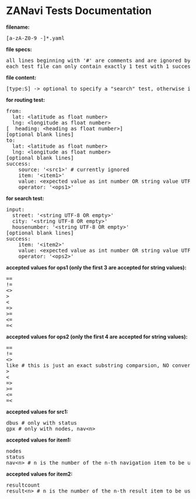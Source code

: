 ZANavi Tests Documentation
==========================

<b>filename:</b>
<pre>
[a-zA-Z0-9_-]*.yaml
</pre>

<b>file specs:</b>
<pre>
all lines beginning with '#' are comments and are ignored by the test routine
each test file can only contain exactly 1 test with 1 success criterion
</pre>

<b>file content:</b>
<pre>
[type:S] -> optional to specify a "search" test, otherwise it's a routing test
</pre>


<b>for routing test:</b>
<pre>
from:
  lat: &lt;latitude as float number>
  lng: &lt;longitude as float number>
[  heading: &lt;heading as float number>]
[optional blank lines]
to:
  lat: &lt;latitude as float number>
  lng: &lt;longitude as float number>
[optional blank lines]
success:
    source: '&lt;src1>' # currently ignored
    item: '&lt;item1>'
    value: &lt;expected value as int number OR string value UTF-8>
    operator: '&lt;ops1>'
</pre>



<b>for search test:</b>
<pre>
input:
  street: '&lt;string UTF-8 OR empty>'
  city: '&lt;string UTF-8 OR empty>'
  housenumber: '&lt;string UTF-8 OR empty>'
[optional blank lines]
success:
    item: '&lt;item2>'
    value: &lt;expected value as int number OR string value UTF-8>
    operator: '&lt;ops2>'
</pre>



<b>accepted values for ops1 (only the first 3 are accepted for string values):</b>
<pre>
==
!=
&lt;>
>
&lt;
=>
>=
&lt;=
=&lt;
</pre>

<b>accepted values for ops2 (only the first 4 are accepted for string values):</b>
<pre>
==
!=
&lt;>
like # this is just an exact substring comparsion, NO conversion is done
>
&lt;
=>
>=
&lt;=
=&lt;
</pre>

<b>accepted values for src1:</b>
<pre>
dbus # only with status
gpx # only with nodes, nav&lt;n>
</pre>

<b>accepted values for item1:</b>
<pre>
nodes
status
nav&lt;n> # n is the number of the n-th navigation item to be used for the criterion (counting starts from zero!)
</pre>

<b>accepted values for item2:</b>
<pre>
resultcount
result&lt;n> # n is the number of the n-th result item to be used for the criterion (counting starts from zero!)
</pre>

